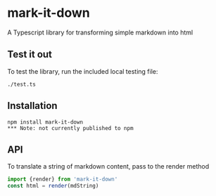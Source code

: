 # mark-it-down
A Typescript library for transforming simple markdown into html

## Test it out
To test the library, run the included local testing file:
```console
./test.ts
```

## Installation
```console
npm install mark-it-down
*** Note: not currently published to npm
```

## API
To translate a string of markdown content, pass to the render method

```javascript
import {render} from 'mark-it-down'
const html = render(mdString)
```
